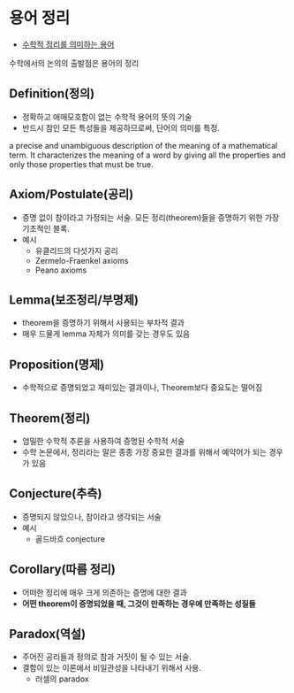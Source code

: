 # 용어 정리

- [수학적 정리를 의미하는 용어](https://snoopy0505.tistory.com/34)

수학에서의 논의의 출발점은 용어의 정리

## Definition(정의)

- 정확하고 애매모호함이 없는 수학적 용어의 뜻의 기술
- 반드시 참인 모든 특성들을 제공하므로써, 단어의 의미를 특정.

a precise and unambiguous description of the meaning of a mathematical term. It characterizes the meaning of a word by giving all the properties
and only those properties that must be true.

## Axiom/Postulate(공리)

- 증명 없이 참이라고 가정되는 서술. 모든 정리(theorem)들을 증명하기 위한 가장 기초적인 블록.
- 예시
  - 유클리드의 다섯가지 공리
  - Zermelo-Fraenkel axioms
  - Peano axioms

## Lemma(보조정리/부명제)

- theorem을 증명하기 위해서 사용되는 부차적 결과
- 매우 드물게 lemma 자체가 의미를 갖는 경우도 있음

## Proposition(명제)

- 수학적으로 증명되었고 재미있는 결과이나, Theorem보다 중요도는 떨어짐

## Theorem(정리)

- 엄밀한 수학적 추론을 사용하여 증명된 수학적 서술
- 수학 논문에서, 정리라는 말은 종종 가장 중요한 결과를 위해서 예약어가 되는 경우가 있음

## Conjecture(추측)

- 증명되지 않았으나, 참이라고 생각되는 서술
- 예시
  - 골드바흐 conjecture

## Corollary(따름 정리)

- 어떠한 정리에 매우 크게 의존하는 증명에 대한 결과
- **어떤 theorem이 증명되었을 때, 그것이 만족하는 경우에 만족하는 성질들**

## Paradox(역설)

- 주어진 공리들과 정의로 참과 거짓이 될 수 있는 서술.
- 결함이 있는 이론에서 비일관성을 나타내기 위해서 사용.
  - 러셀의 paradox
